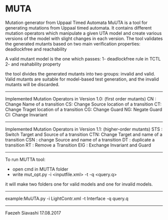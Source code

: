 # MUTA
Mutation generator from Uppaal Timed Automata
MuUTA is a tool for generating mutations from Uppaal timed automata. It contains different mutation operators which manipulate a given UTA model and create various versions of the model with slight changes in each version. 
The tool validates the generated mutants based on two main verification properties: deadlockfree and reachability

A valid mutant model is the one which passes:
1- deadlockfree rule in TCTL
2- and reahability property

the tool divides the generated mutants into two groups: invalid and valid. Valid mutants are suitable for model-based test generation, and the invalid mutants will be discarded.
********************************
Implemented Mutation Operators in Version 1.0:
(first order mutants)
CN : Change Name of a transition
CS: Change Source location of a transition
CT: Change Traget location of a transition
CG: Change Guard
NG: Negate Guard
CI: Change Invariant

********************************
Implemented Mutation Operators in Version 1.1:
(higher-order mutants)
STS : Switch Target and Source of a transition
CTN: Change Target and name of a transition
CSN : change Source and name of a transition
DT : duplicate a transition
RT : Remove a Transition
EIG : Exchange Invariant and Guard 

*********************************
To run MUTTA tool:

- open cmd in MUTTA folder
- write mut_opt.py -i <inputfile.xml> -t <name of the template for mutation> -q <query.q>

it will make two folders one for valid models and one for invalid models. 

********************************
example:MuUTA.py -i LightContr.xml -t Interface -q query.q

********************************

Faezeh Siavashi 17.08.2017
